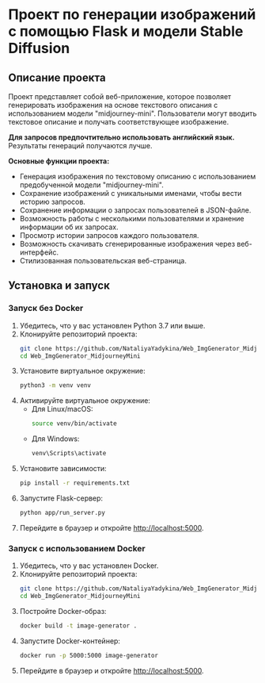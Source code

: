 # Проект по генерации изображений с помощью Flask и модели Stable Diffusion

## Описание проекта
Проект представляет собой веб-приложение, которое позволяет генерировать изображения на основе текстового описания с использованием модели "midjourney-mini". Пользователи могут вводить текстовое описание и получать соответствующее изображение.

**Для запросов предпочтительно использовать английский язык.** Результаты генераций получаются лучше.

**Основные функции проекта:**

- Генерация изображения по текстовому описанию с использованием предобученной модели "midjourney-mini".
- Сохранение изображений с уникальными именами, чтобы вести историю запросов.
- Сохранение информации о запросах пользователей в JSON-файле.
- Возможность работы с несколькими пользователями и хранение информации об их запросах.
- Просмотр истории запросов каждого пользователя.
- Возможность скачивать сгенерированные изображения через веб-интерфейс.
- Стилизованная пользовательская веб-страница.

## Установка и запуск

### Запуск без Docker

1. Убедитесь, что у вас установлен Python 3.7 или выше.
2. Клонируйте репозиторий проекта:
   ```bash
   git clone https://github.com/NataliyaYadykina/Web_ImgGenerator_MidjourneyMini.git
   cd Web_ImgGenerator_MidjourneyMini
   ```
3. Установите виртуальное окружение:
   ```bash
   python3 -m venv venv
   ```
4. Активируйте виртуальное окружение:
   - Для Linux/macOS:
     ```bash
     source venv/bin/activate
     ```
   - Для Windows:
     ```bash
     venv\Scripts\activate
     ```
5. Установите зависимости:
   ```bash
   pip install -r requirements.txt
   ```
6. Запустите Flask-сервер:
   ```bash
   python app/run_server.py
   ```
7. Перейдите в браузер и откройте [http://localhost:5000](http://localhost:5000).

### Запуск с использованием Docker

1. Убедитесь, что у вас установлен Docker.
2. Клонируйте репозиторий проекта:
   ```bash
   git clone https://github.com/NataliyaYadykina/Web_ImgGenerator_MidjourneyMini.git
   cd Web_ImgGenerator_MidjourneyMini
   ```
3. Постройте Docker-образ:
   ```bash
   docker build -t image-generator .
   ```
4. Запустите Docker-контейнер:
   ```bash
   docker run -p 5000:5000 image-generator
   ```
5. Перейдите в браузер и откройте [http://localhost:5000](http://localhost:5000).
